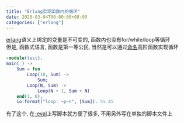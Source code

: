 ```yaml
---
title: "Erlang实现函数内的循环"
date: 2020-03-04T00:00:00+08:00
categories: ["erlang"]
---
```


[erlang](https://github.com/erlang/otp/)语义上绑定的变量是不可变的, 函数内也没有for/while/loop等循环  
但是, 函数式语言, 函数是第一等公民, 当然是可以通过[命名]()高阶函数实现循环  

```erl
-module(test).
main(_) ->
    Sum = fun
        Loop(10, Sum) ->
            Sum;
        Loop(N, Sum) ->
            Loop(N + 1, Sum + N)
    end(1, 0),
    io:format("loop: ~p~n", [Sum]). %% 45
```

有了这个, 在[-eval](https://www.erlang.org/doc/man/erl.html#-eval)上写脚本就方便了很多, 不用另外写在单独的脚本文件上  
